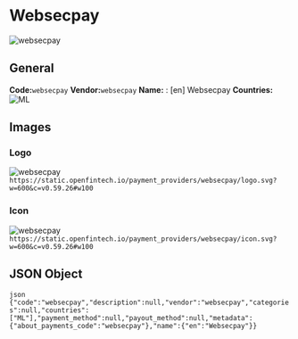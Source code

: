 # Websecpay 
![websecpay](https://static.openfintech.io/payment_providers/websecpay/logo.svg?w=600&c=v0.59.26#w100) 
## General 
**Code:**`websecpay` 
**Vendor:**`websecpay` 
**Name:** 
:	[en] Websecpay 
**Countries:** 
![ML](https://cdnjs.cloudflare.com/ajax/libs/flag-icon-css/3.3.0/flags/4x3/ML.svg#w24) 
 
## Images 
### Logo 
![websecpay](https://static.openfintech.io/payment_providers/websecpay/logo.svg?w=600&c=v0.59.26#w100) 
``` https://static.openfintech.io/payment_providers/websecpay/logo.svg?w=600&c=v0.59.26#w100 ``` 
### Icon 
![websecpay](https://static.openfintech.io/payment_providers/websecpay/icon.svg?w=600&c=v0.59.26#w100) 
``` https://static.openfintech.io/payment_providers/websecpay/icon.svg?w=600&c=v0.59.26#w100 ``` 
## JSON Object 
```json {"code":"websecpay","description":null,"vendor":"websecpay","categories":null,"countries":["ML"],"payment_method":null,"payout_method":null,"metadata":{"about_payments_code":"websecpay"},"name":{"en":"Websecpay"}} ``` 
